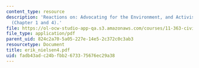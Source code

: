 ```yaml
---
content_type: resource
description: 'Reactions on: Advocating for the Environment, and Activists Beyond Borders
  (Chapter 1 and 4).'
file: https://ol-ocw-studio-app-qa.s3.amazonaws.com/courses/11-363-civil-society-and-the-environment-spring-2005/fadb43adc24bfbb2673375676ec29a38_erik_nielsen4.pdf
file_type: application/pdf
parent_uid: 824c2a70-5a05-227e-14e5-2c372c0c3ab3
resourcetype: Document
title: erik_nielsen4.pdf
uid: fadb43ad-c24b-fbb2-6733-75676ec29a38
---
```

